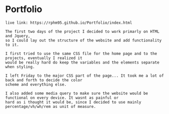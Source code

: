 # Portfolio

	live link: https://rphm95.github.io/Portfolio/index.html
	
	The first two days of the project I decided to work primarly on HTML and Jquery, 
	so I could lay out the structure of the website and add functionality to it.
	
	I first tried to use the same CSS file for the home page and to the projects, eventually I realized it
	would be really hard do keep the variables and the elements separate when styling. 
	
	I left Friday to the major CSS part of the page... It took me a lot of back and forth to decide the color
	scheme and everything else. 
	
	I also added some media query to make sure the website would be functional on every device. It wasnt as painful or
	hard as i thought it would be, since I decided to use mainly percentage/vh/wh/rem as unit of measure. 
	
	
	
	
